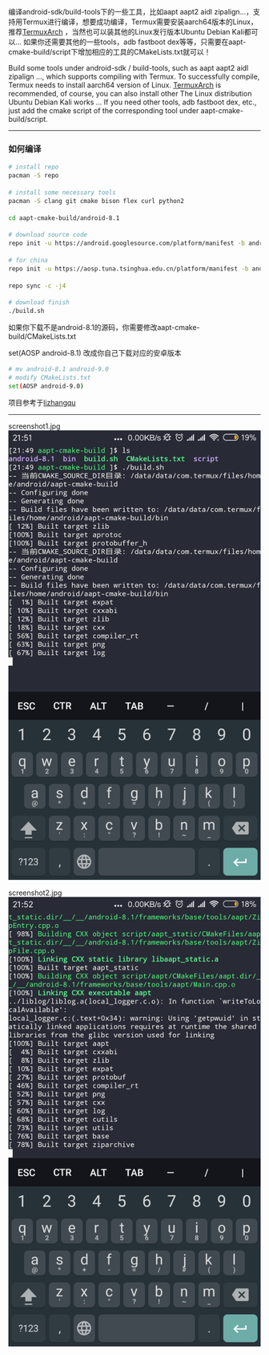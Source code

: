 编译android-sdk/build-tools下的一些工具，比如aapt aapt2 aidl zipalign...，支持用Termux进行编译，想要成功编译，Termux需要安装aarch64版本的Linux，推荐[TermuxArch](https://github.com/SDRausty/TermuxArch)
，当然也可以装其他的Linux发行版本Ubuntu Debian Kali都可以...
如果你还需要其他的一些tools，adb fastboot dex等等，只需要在aapt-cmake-build/script下增加相应的工具的CMakeLists.txt就可以！


Build some tools under android-sdk / build-tools, such as aapt aapt2 aidl zipalign ..., which supports compiling with Termux. To successfully compile, Termux needs to install aarch64 version of Linux. [TermuxArch](https://github.com/SDRausty/TermuxArch)
 is recommended, of course, you can also install other  The Linux distribution Ubuntu Debian Kali works ...
If you need other tools, adb fastboot dex, etc., just add the cmake script of the corresponding tool under aapt-cmake-build/script.

 **** 
### 如何编译

```bash
# install repo
pacman -S repo

# install some necessary tools
pacman -S clang git cmake bison flex curl python2 

cd aapt-cmake-build/android-8.1

# download source code
repo init -u https://android.googlesource.com/platform/manifest -b android-8.1.0_r1 

# for china
repo init -u https://aosp.tuna.tsinghua.edu.cn/platform/manifest -b android-8.1.0_r1

repo sync -c -j4

# download finish
./build.sh
```

如果你下载不是android-8.1的源码，你需要修改aapt-cmake-build/CMakeLists.txt

set(AOSP android-8.1) 改成你自己下载对应的安卓版本
```bash
# mv android-8.1 android-9.0
# modify CMakeLists.txt
set(AOSP android-9.0)
```

项目参考于[lizhangqu](https://github.com/lizhangqu/aapt-cmake-buildscript.git)

 **** 
screenshot1.jpg
![image](https://raw.githubusercontent.com/Lzhiyong/aapt-cmake-build/master/screenshot/screenshot1.jpg)

screenshot2.jpg
![image](https://raw.githubusercontent.com/Lzhiyong/aapt-cmake-build/master/screenshot/screenshot2.jpg)

